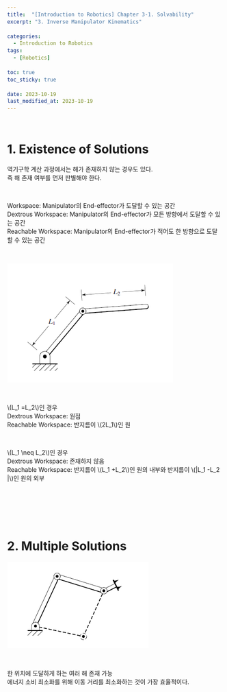 ```yaml
---
title:  "[Introduction to Robotics] Chapter 3-1. Solvability"
excerpt: "3. Inverse Manipulator Kinematics"

categories:
  - Introduction to Robotics
tags:
  - [Robotics]

toc: true
toc_sticky: true
 
date: 2023-10-19
last_modified_at: 2023-10-19
---
```


&nbsp;

# 1. Existence of Solutions
역기구학 계산 과정에서는 해가 존재하지 않는 경우도 있다.\
즉 해 존재 여부를 먼저 판별해야 한다.

&nbsp;

Workspace: Manipulator의 End-effector가 도달할 수 있는 공간\
Dextrous Workspace: Manipulator의 End-effector가 모든 방향에서 도달할 수 있는 공간\
Reachable Workspace: Manipulator의 End-effector가 적어도 한 방향으로 도달할 수 있는 공간

&nbsp;

![image](/assets/images/IR_Figure4.1.png)

&nbsp;

\\(L_1 =L_2\\)인 경우\
Dextrous Workspace: 원점\
Reachable Workspace: 반지름이 \\(2L_1\\)인 원

&nbsp;

\\(L_1 \neq L_2\\)인 경우\
Dextrous Workspace: 존재하지 않음\
Reachable Workspace: 반지름이 \\(L_1 +L_2\\)인 원의 내부와 반지름이 \\(|L_1 -L_2 |\\)인 원의 외부

&nbsp;

&nbsp;

&nbsp;

# 2. Multiple Solutions
![image](/assets/images/IR_Figure4.2.png)

&nbsp;

한 위치에 도달하게 하는 여러 해 존재 가능\
에너지 소비 최소화를 위해 이동 거리를 최소화하는 것이 가장 효율적이다.
